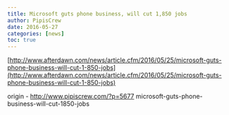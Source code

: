 ```yaml
---
title: Microsoft guts phone business, will cut 1,850 jobs
author: PipisCrew
date: 2016-05-27
categories: [news]
toc: true
---
```


[http://www.afterdawn.com/news/article.cfm/2016/05/25/microsoft-guts-phone-business-will-cut-1-850-jobs](http://www.afterdawn.com/news/article.cfm/2016/05/25/microsoft-guts-phone-business-will-cut-1-850-jobs)

origin - http://www.pipiscrew.com/?p=5677 microsoft-guts-phone-business-will-cut-1850-jobs